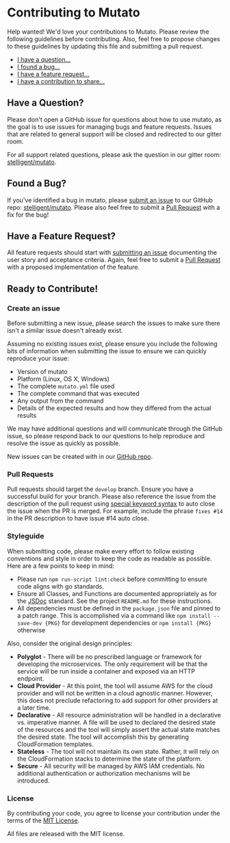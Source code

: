 # Contributing to Mutato

Help wanted! We'd love your contributions to Mutato. Please review the following
guidelines before contributing. Also, feel free to propose changes to these
guidelines by updating this file and submitting a pull request.

- [I have a question...](#questions)
- [I found a bug...](#bugs)
- [I have a feature request...](#features)
- [I have a contribution to share...](#process)

## <a name="questions"></a> Have a Question?

Please don't open a GitHub issue for questions about how to use mutato, as the
goal is to use issues for managing bugs and feature requests. Issues that are
related to general support will be closed and redirected to our gitter room.

For all support related questions, please ask the question in our gitter room:
[stelligent/mutato](https://gitter.im/stelligent/mutato).

## <a name="bugs"></a> Found a Bug?

If you've identified a bug in mutato, please [submit an issue](#issue) to our
GitHub repo:
[stelligent/mutato](https://github.com/stelligent/mutato/issues/new). Please
also feel free to submit a [Pull Request](#pr) with a fix for the bug!

## <a name="features"></a> Have a Feature Request?

All feature requests should start with [submitting an issue](#issue) documenting
the user story and acceptance criteria. Again, feel free to submit a [Pull
Request](#pr) with a proposed implementation of the feature.

## <a name="process"></a> Ready to Contribute!

### <a name="issue"></a> Create an issue

Before submitting a new issue, please search the issues to make sure there isn't
a similar issue doesn't already exist.

Assuming no existing issues exist, please ensure you include the following bits
of information when submitting the issue to ensure we can quickly reproduce your
issue:

- Version of mutato
- Platform (Linux, OS X, Windows)
- The complete `mutato.yml` file used
- The complete command that was executed
- Any output from the command
- Details of the expected results and how they differed from the actual results

We may have additional questions and will communicate through the GitHub issue,
so please respond back to our questions to help reproduce and resolve the issue
as quickly as possible.

New issues can be created with in our [GitHub
repo](https://github.com/stelligent/mutato/issues/new).

### <a name="pr"></a>Pull Requests

Pull requests should target the `develop` branch. Ensure you have a successful
build for your branch. Please also reference the issue from the description of
the pull request using [special keyword
syntax](https://help.github.com/articles/closing-issues-via-commit-messages/) to
auto close the issue when the PR is merged. For example, include the phrase
`fixes #14` in the PR description to have issue #14 auto close.

### <a name="style"></a> Styleguide

When submitting code, please make every effort to follow existing conventions
and style in order to keep the code as readable as possible. Here are a few
points to keep in mind:

- Please run `npm run-script lint:check` before committing to ensure code aligns
  with go standards.
- Ensure all Classes, and Functions are documented appropriately as for the
  [JSDoc](https://devdocs.io/jsdoc/) standard. See the project `README.md` for
  these instructions.
- All dependencies must be defined in the `package.json` file and pinned to a
  patch range. This is accomplished via a command like `npm install --save-dev
  {PKG}` for development dependencies or `npm install {PKG}` otherwise

Also, consider the original design principles:

- **Polyglot** - There will be no prescribed language or framework for
  developing the microservices. The only requirement will be that the service
  will be run inside a container and exposed via an HTTP endpoint.
- **Cloud Provider** - At this point, the tool will assume AWS for the cloud
  provider and will not be written in a cloud agnostic manner. However, this
  does not preclude refactoring to add support for other providers at a later
  time.
- **Declarative** - All resource administration will be handled in a declarative
  vs. imperative manner. A file will be used to declared the desired state of
  the resources and the tool will simply assert the actual state matches the
  desired state. The tool will accomplish this by generating CloudFormation
  templates.
- **Stateless** - The tool will not maintain its own state. Rather, it will rely
  on the CloudFormation stacks to determine the state of the platform.
- **Secure** - All security will be managed by AWS IAM credentials. No
  additional authentication or authorization mechanisms will be introduced.

### License

By contributing your code, you agree to license your contribution under the
terms of the [MIT License](LICENSE).

All files are released with the MIT license.
